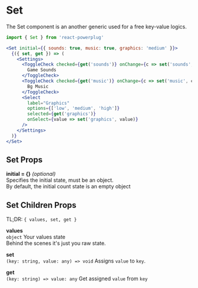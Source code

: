 # Set

The Set component is an another generic used for a free key-value logics.

```js
import { Set } from 'react-powerplug'
``` 

```jsx
<Set initial={{ sounds: true, music: true, graphics: 'medium' }}>
  {({ set, get }) => (
    <Settings>
      <ToggleCheck checked={get('sounds')} onChange={c => set('sounds', c)}>
        Game Sounds
      </ToggleCheck>
      <ToggleCheck checked={get('music')} onChange={c => set('music', c)}>
        Bg Music
      </ToggleCheck>
      <Select
        label="Graphics"
        options={['low', 'medium', 'high']}
        selected={get('graphics')}
        onSelect={value => set('graphics', value)}
      />
    </Settings>
  )}
</Set>
``` 

## Set Props

**initial = {}** *(optional)*  
Specifies the initial state, must be an object.  
By default, the initial count state is an empty object

## Set Children Props

TL;DR: `{ values, set, get }`

**values**  
`object`
Your values state  
Behind the scenes it's just you raw state.

**set**  
`(key: string, value: any) => void`
Assigns `value` to `key`.  

**get**  
`(key: string) => value: any`
Get assigned `value` from `key`

